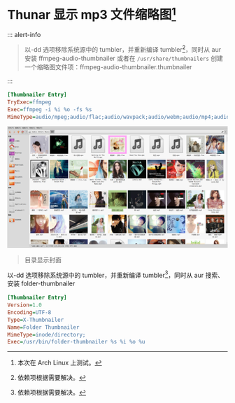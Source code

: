 <link href="../../css/style.css" rel="stylesheet" type="text/css" />

# Thunar 显示 mp3 文件缩略图[^mp3]

[^mp3]: 本次在 Arch Linux 上测试。

::: alert-info

> 以-dd 选项移除系统源中的 tumbler，并重新编译 tumbler[^编译]，同时从 aur 安装 ffmpeg-audio-thumbnailer 或者在 `/usr/share/thumbnailers` 创建一个缩略图文件项：ffmpeg-audio-thumbnailer.thumbnailer

:::

```ini
[Thumbnailer Entry]
TryExec=ffmpeg
Exec=ffmpeg -i %i %o -fs %s
MimeType=audio/mpeg;audio/flac;audio/wavpack;audio/webm;audio/mp4;audio/aac;audio/x-matroska

```
![Thunar 显示部分音频文件缩略图](images/20221218215637126_261467503.png)

> 目录显示封面

以-dd 选项移除系统源中的 tumbler，并重新编译 tumbler[^编译]，同时从 aur 搜索、安装 folder-thumbnailer

```ini
[Thumbnailer Entry]
Version=1.0
Encoding=UTF-8
Type=X-Thumbnailer
Name=Folder Thumbnailer
MimeType=inode/directory;
Exec=/usr/bin/folder-thumbnailer %s %i %o %u

```

[^编译]: 依赖项根据需要解决。


